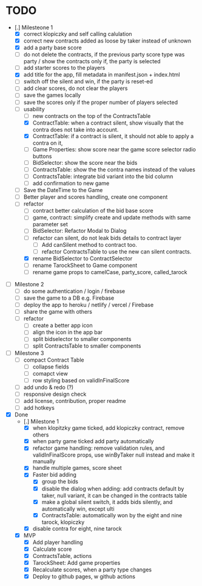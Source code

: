 # TODO
- [.] Milesteone 1
  - [x] correct klopiczky and self calling calulation
  - [x] correct new contracts added as loose by taker instead of unknown
  - [x] add a party base score
  - [ ] do not delete the contracts, if the previous party score type was party / show the contracts only if, the party is selected
  - [ ] add starter scores to the players
  - [x] add title for the app, fill metadata in manifest.json + index.html
  - [ ] switch off the silent and win, if the party is reset-ed
  - [ ] add clear scores, do not clear the players
  - [ ] save the games locally
  - [ ] save the scores only if the proper number of players selected
  - [ ] usability
    - [ ] new contracts on the top of the ContractsTable
    - [x] ContractTable: when a contract silent, show visually that the contra does not take into account.
    - [x] ContractTable: if a contract is silent, it should not able to apply a contra on it, 
    - [ ] Game Properties: show score near the game score selector radio buttons
    - [ ] BidSelector: show the score near the bids
    - [ ] ContractsTable: show the the contra names instead of the values
    - [ ] ContractsTable: integrate bid variant into the bid column
    - [ ] add confirmation to new game
  - [ ] Save the DateTime to the Game
  - [ ] Better player and scores handling, create one component
  - [ ] refactor
    - [ ] contract better calculation of the bid base score
    - [ ] game, contract: simplify create and update methods with same parameter set
    - [ ] BidSelector: Refactor Modal to Dialog
    - [ ] refactor can silent, do not leak bids details to contract layer
      - [ ] Add canSilent method to contract too.
      - [ ] refactor ContractsTable to use the new can silent contracts.      
    - [x] rename BidSelector to ContractSelector
    - [ ] rename TarockSheet to Game component
    - [ ] rename game props to camelCase, party_score, called_tarock
- [ ] Milestone 2
  - [ ] do some authentication / login / firebase
  - [ ] save the game to a DB e.g. Firebase
  - [ ] deploy the app to heroku / netlify / vercel / Firebase
  - [ ] share the game with others
  - [ ] refactor
    - [ ] create a better app icon
    - [ ] align the icon in the app bar
    - [ ] split bidselector to smaller components
    - [ ] split ContractsTable to smaller components
- [ ] Milestone 3
  - [ ] compact Contract Table
    - [ ] collapse fields
    - [ ] comapct view
    - [ ] row styling based on validInFinalScore
  - [ ] add undo & redo (?)
  - [ ] responsive design check
  - [ ] add license, contribution, proper readme
  - [ ] add hotkeys
- [x] Done
  - [.] Milestone 1
    - [x] when klopitzky game ticked, add klopiczky contract, remove others
    - [x] when party game ticked add party automatically 
    - [x] refactor game handling: remove validation rules, and validInFinalScore props, use winByTaker null instead and make it manually
    - [x] handle multiple games, score sheet
    - [x] Faster bid adding
      - [x] group the bids
      - [x] disable the dialog when adding: add contracts default by taker, null variant, it can be changed in the contracts table
      - [x] make a global silent switch, it adds bids silently, and automatically win, except ulti
      - [x] ContractsTable: automatically won by the eight and nine tarock, klopiczky
    - [x] disable contra for eight, nine tarock
  - [x] MVP
    - [x] Add player handling
    - [x] Calculate score
    - [x] ContractsTable, actions
    - [x] TarockSheet: Add game properties
    - [x] Recalculate scores, when a party type changes
    - [x] Deploy to github pages, w github actions
